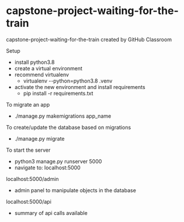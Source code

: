 # capstone-project-waiting-for-the-train
capstone-project-waiting-for-the-train created by GitHub Classroom

Setup
* install python3.8
* create a virtual environment
* recommend virtualenv
  * virtualenv --python=python3.8 .venv
* activate the new environment and install requirements
  * pip install -r requirements.txt

To migrate an app
* ./manage.py makemigrations app_name

To create/update the database based on migrations
* ./manage.py migrate

To start the server
* python3 manage.py runserver 5000
* navigate to: localhost:5000

localhost:5000/admin
* admin panel to manipulate objects in the database

localhost:5000/api
* summary of api calls available
